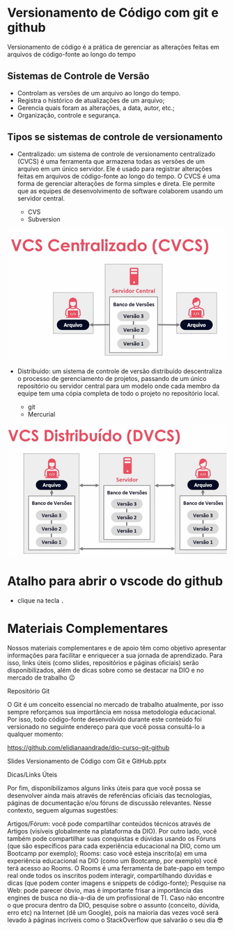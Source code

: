 # Versionamento de Código com git e github

Versionamento de código é a prática de gerenciar as alterações feitas em arquivos de código-fonte ao longo do tempo

## Sistemas de Controle de Versão 

- Controlam as versões de um arquivo ao longo do tempo. 
- Registra o histórico de atualizações de um arquivo; 
- Gerencia quais foram as alterações, a data, autor, etc.; 
- Organização, controle e segurança.

## Tipos se sistemas de controle de versionamento

- Centralizado: um sistema de controle de versionamento centralizado (CVCS) é uma ferramenta que armazena todas as versões de um arquivo em um único servidor. Ele é usado para registrar alterações feitas em arquivos de código-fonte ao longo do tempo. 
O CVCS é uma forma de gerenciar alterações de forma simples e direta. Ele permite que as equipes de desenvolvimento de software colaborem usando um servidor central. 

    - CVS
    - Subversion

![alt text](image.png)

- Distribuido: um sistema de controle de versão distribuído descentraliza o processo de gerenciamento de projetos, passando de um único repositório ou servidor central para um modelo onde cada membro da equipe tem uma cópia completa de todo o projeto no repositório local.

    - git
    - Mercurial

![alt text](image-1.png)

# Atalho para abrir o vscode do github

- clique na tecla `.` 

# Materiais Complementares
 
Nossos materiais complementares e de apoio têm como objetivo apresentar informações para facilitar e enriquecer a sua jornada de aprendizado. Para isso, links úteis (como slides, repositórios e páginas oficiais) serão disponibilizados, além de dicas sobre como se destacar na DIO e no mercado de trabalho 😉
 
Repositório Git
 
O Git é um conceito essencial no mercado de trabalho atualmente, por isso sempre reforçamos sua importância em nossa metodologia educacional. Por isso, todo código-fonte desenvolvido durante este conteúdo foi versionado no seguinte endereço para que você possa consultá-lo a qualquer momento:
 
https://github.com/elidianaandrade/dio-curso-git-github
 
Slides
Versionamento de Código com Git e GitHub.pptx
 
Dicas/Links Úteis
 
Por fim, disponibilizamos alguns links úteis para que você possa se desenvolver ainda mais através de referências oficiais das tecnologias, páginas de documentação e/ou fóruns de discussão relevantes. Nesse contexto, seguem algumas sugestões:
 
Artigos/Fórum: você pode compartilhar conteúdos técnicos através de Artigos (visíveis globalmente na plataforma da DIO). Por outro lado, você também pode compartilhar suas conquistas e dúvidas usando os Fóruns (que são específicos para cada experiência educacional na DIO, como um Bootcamp por exemplo);
Rooms: caso você esteja inscrito(a) em uma experiência educacional na DIO (como um Bootcamp, por exemplo) você terá acesso ao Rooms. O Rooms é uma ferramenta de bate-papo em tempo real onde todos os inscritos podem interagir, compartilhando dúvidas e dicas (que podem conter imagens e snippets de código-fonte);
Pesquise na Web: pode parecer óbvio, mas é importante frisar a importância das engines de busca no dia-a-dia de um profissional de TI. Caso não encontre o que procura dentro da DIO, pesquise sobre o assunto (conceito, dúvida, erro etc) na Internet (dê um Google), pois na maioria das vezes você será levado à páginas incríveis como o StackOverflow que salvarão o seu dia 😎